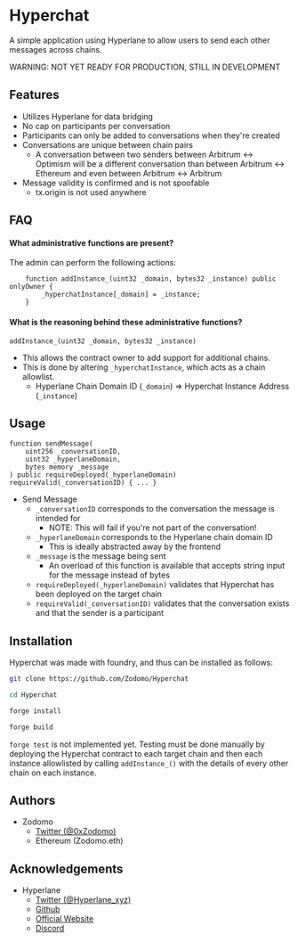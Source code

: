 
# Hyperchat

A simple application using Hyperlane to allow users to send each other messages across chains.

WARNING: NOT YET READY FOR PRODUCTION, STILL IN DEVELOPMENT




## Features

- Utilizes Hyperlane for data bridging
- No cap on participants per conversation
- Participants can only be added to conversations when they're created
- Conversations are unique between chain pairs
    - A conversation between two senders between Arbitrum <-> Optimism will be a different conversation than between Arbitrum <-> Ethereum and even between Arbitrum <-> Arbitrum
- Message validity is confirmed and is not spoofable
    - tx.origin is not used anywhere

## FAQ

#### What administrative functions are present?

The admin can perform the following actions:

```solidity
    function addInstance_(uint32 _domain, bytes32 _instance) public onlyOwner {
        _hyperchatInstance[_domain] = _instance;
    }
```

#### What is the reasoning behind these administrative functions?

`addInstance_(uint32 _domain, bytes32 _instance)`
- This allows the contract owner to add support for additional chains.
- This is done by altering `_hyperchatInstance`, which acts as a chain allowlist.
    - Hyperlane Chain Domain ID (`_domain`) => Hyperchat Instance Address (`_instance`)

## Usage

```solidity
function sendMessage(
    uint256 _conversationID,
    uint32 _hyperlaneDomain,
    bytes memory _message
) public requireDeployed(_hyperlaneDomain) requireValid(_conversationID) { ... }
```

- Send Message
    - `_conversationID` corresponds to the conversation the message is intended for
        - NOTE: This will fail if you're not part of the conversation!
    - `_hyperlaneDomain` corresponds to the Hyperlane chain domain ID
        - This is ideally abstracted away by the frontend
    - `_message` is the message being sent
        - An overload of this function is available that accepts string input for the message instead of bytes
    - `requireDeployed(_hyperlaneDomain)` validates that Hyperchat has been deployed on the target chain
    - `requireValid(_conversationID)` validates that the conversation exists and that the sender is a participant
    
## Installation

Hyperchat was made with foundry, and thus can be installed as follows:

```bash
git clone https://github.com/Zodomo/Hyperchat

cd Hyperchat

forge install

forge build
```

`forge test` is not implemented yet. Testing must be done manually by deploying the Hyperchat contract to each target chain and then each instance allowlisted by calling `addInstance_()` with the details of every other chain on each instance.

## Authors

- Zodomo
    - [Twitter (@0xZodomo)](https://www.github.com/0xZodomo)
    - Ethereum (Zodomo.eth)

## Acknowledgements

 - Hyperlane
    - [Twitter (@Hyperlane_xyz)](https://twitter.com/Hyperlane_xyz)
    - [Github](https://github.com/hyperlane-xyz)
    - [Official Website](https://www.hyperlane.xyz/)
    - [Discord](https://discord.gg/hyperlane)
